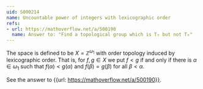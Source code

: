 ```yaml
---
uid: S000214
name: Uncountable power of integers with lexicographic order
refs:
- url: https://mathoverflow.net/a/500190
  name: Answer to: "Find a topological group which is T₅ but not T₆"
---
```


The space is defined to be $X = \mathbb Z ^ {\omega_1}$ with order topology induced by lexicographic order. 
That is, for $f,g \in X$ we put $f < g$ if and only if there is $\alpha \in \omega_1$ such that $f(\alpha) < g(\alpha)$ and $f(\beta) = g(\beta)$ for all $\beta < \alpha$.

See the answer to {{url: https://mathoverflow.net/a/500190}}.
